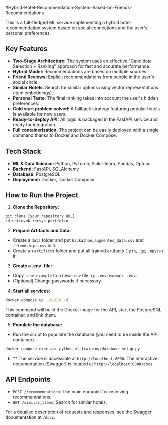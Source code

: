 #Hybrid-Hotel-Recommendation-System-Based-on-Friends-Recommendations

This is a full-fledged ML service implementing a hybrid hotel recommendation system based on social connections and the user's personal preferences.

## Key Features

- **Two-Stage Architecture:** The system uses an effective "Candidate Selection + Ranking" approach for fast and accurate performance.
- **Hybrid Model:** Recommendations are based on multiple sources:
- **Friend Reviews:** Explicit recommendations from people in the user's social circle.
- **Similar Hotels:** Search for similar options using vector representations (item embeddings).
- **Personal Taste:** The final ranking takes into account the user's hidden preferences.
- **Cold start problem solved:** A fallback strategy featuring popular hotels is available for new users.
- **Ready-to-deploy API:** All logic is packaged in the FastAPI service and ready for integration.
- **Full containerization:** The project can be easily deployed with a single command thanks to Docker and Docker Compose.

## Tech Stack

- **ML & Data Science:** Python, PyTorch, Scikit-learn, Pandas, Optuna
- **Backend:** FastAPI, SQLAlchemy
- **Database:** PostgreSQL
- **Deployment:** Docker, Docker Compose

## How to Run the Project

1. **Clone the Repository:**
```bash
git clone [your repository URL]
cd ostrovok-recsys-portfolio
```

2. **Prepare Artifacts and Data:**
* Create a `data` folder and put `hackathon_augmented_data.csv` and `friendships.csv` in it.
* Create an `artifacts` folder and put all trained artifacts (`.pth`, `.gz`, `.npy`) in it.

3. **Create a .env` file:**
* Copy `.env.example` to a new `.env` file: `cp .env.example .env`.
* (Optional) Change passwords if necessary.

4. **Start all services:**
```bash
docker-compose up --build -d
```
This command will build the Docker image for the API, start the PostgreSQL container, and link them.

5. **Populate the database:**
* Run the script to populate the database (you need to be inside the API container).
```bash
docker-compose exec api python ml_training/database_setup.py
```

6. ** The service is accessible at `http://localhost:8000`. The interactive documentation (Swagger) is located at `http://localhost:8000/docs`.

## API Endpoints

- `POST /recommendations`: The main endpoint for receiving recommendations.
- `GET /similar_items`: Search for similar hotels.

For a detailed description of requests and responses, see the Swagger documentation at `/docs`.
